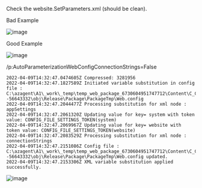 

Check the  website.SetParameters.xml (should be clean). 

Bad Example

![image](https://user-images.githubusercontent.com/1455413/162583688-f9d7b1ac-a41f-49de-86a8-5f11057d5855.png)

Good Example

![image](https://user-images.githubusercontent.com/1455413/162583736-4eb00056-b7db-45f3-a9e8-33158554bccc.png)



/p:AutoParameterizationWebConfigConnectionStrings=False

```
2022-04-09T14:32:47.0474605Z Compressed: 3281956
2022-04-09T14:32:47.1827589Z Initiated variable substitution in config file : C:\azagent\A1\_work\_temp\temp_web_package_6730604951747712\Content\C_C\Users\VssAdministrator\AppData\Local\Temp\WebSitePublish\AdminWebsite--56643332\obj\Release\Package\PackageTmp\Web.config
2022-04-09T14:32:47.2044477Z Processing substitution for xml node : appSettings
2022-04-09T14:32:47.2061320Z Updating value for key= system with token value: CONFIG_FILE_SETTINGS_TOKEN(system)
2022-04-09T14:32:47.2069967Z Updating value for key= website with token value: CONFIG_FILE_SETTINGS_TOKEN(website)
2022-04-09T14:32:47.2083529Z Processing substitution for xml node : connectionStrings
2022-04-09T14:32:47.2151086Z Config file : C:\azagent\A1\_work\_temp\temp_web_package_6730604951747712\Content\C_C\Users\VssAdministrator\AppData\Local\Temp\WebSitePublish\AdminWebsite--56643332\obj\Release\Package\PackageTmp\Web.config updated.
2022-04-09T14:32:47.2153306Z XML variable substitution applied successfully.
```

![image](https://user-images.githubusercontent.com/1455413/162583548-464238b4-c92a-415f-a71a-5441c0020ad2.png)

